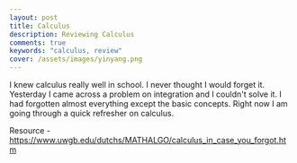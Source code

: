 ```yaml
---
layout: post
title: Calculus
description: Reviewing Calculus
comments: true
keywords: "calculus, review"
cover: /assets/images/yinyang.png
---
```


I knew calculus really well in school. I never thought I would forget it.
Yesterday I came across a problem on integration and I couldn't solve it.
I had forgotten almost everything except the basic concepts.
Right now I am going through a quick refresher on calculus.

Resource - https://www.uwgb.edu/dutchs/MATHALGO/calculus_in_case_you_forgot.htm
